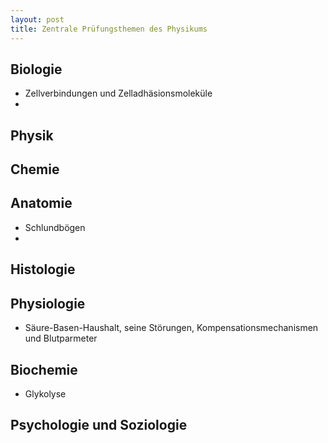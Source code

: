 ```yaml
---
layout: post
title: Zentrale Prüfungsthemen des Physikums
---
```


## Biologie

- Zellverbindungen und Zelladhäsionsmoleküle
- 

## Physik

## Chemie

## Anatomie

- Schlundbögen
- 

## Histologie

## Physiologie
- Säure-Basen-Haushalt, seine Störungen, Kompensationsmechanismen und Blutparmeter

## Biochemie
- Glykolyse

## Psychologie und Soziologie
